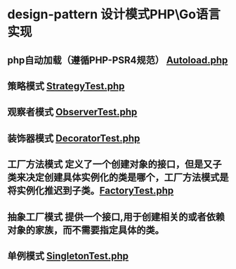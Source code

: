 # design-pattern 设计模式PHP\Go语言实现

## php自动加载（遵循PHP-PSR4规范） [Autoload.php](https://github.com/liheng666/design-pattern/blob/master/Autoload.php)

## 策略模式 [StrategyTest.php](https://github.com/liheng666/design-pattern/blob/master/StrategyTest.php)

## 观察者模式 [ObserverTest.php](https://github.com/liheng666/design-pattern/blob/master/ObserverTest.php)

## 装饰器模式 [DecoratorTest.php](https://github.com/liheng666/design-pattern/blob/master/DecoratorTest.php)

## 工厂方法模式 定义了一个创建对象的接口，但是又子类来决定创建具体实例化的类是哪个，工厂方法模式是将实例化推迟到子类。[FactoryTest.php](https://github.com/liheng666/design-pattern/blob/master/FactoryTest.php)

## 抽象工厂模式 提供一个接口,用于创建相关的或者依赖对象的家族，而不需要指定具体的类。

## 单例模式 [SingletonTest.php](https://github.com/liheng666/design-pattern/blob/master/SingletonTest.php)